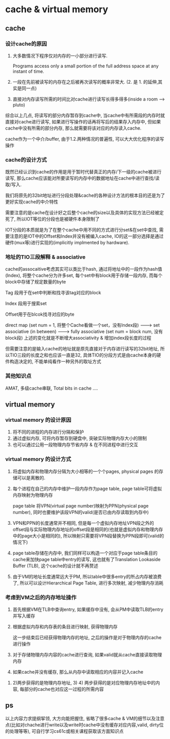 # cache & virtual memory

## cache

### 设计cache的原因

1. 大多数情况下程序仅对内存的一小部分进行读写.

   Programs access only a small portion of the full address space at any instant of time.

2. 一段在先前被读写的内存在之后被再次读写的概率非常大. (2. 是 1. 的延伸,其实是同一点)

3. 直接对内存读写所需的时间比对cache进行读写长得多得多(inside a room --> pluto)

综合以上几点, 将读写的部分内存暂存到cache中, 当cache中有所需段的内存时就直接对cache进行读写, 如果进行写操作的话再将写后的结果存入内存中, 但如果cache中没有所需的部分内存, 那么就需要将该对应的内存读入cache.

cache作为一个中介/buffer, 由于1.2.两种情况的普遍性, 可以大大优化程序的读写操作

### cache的设计方式

既然已经认识到cache的作用是用于暂时代替真正的内存/下一级的cache被进行读写, 那么cache应该能对所要读写的内存中的数据地址在cache中进行查找/读取/写入.

我们将原先的32bit地址进行分段处理&cache的各种设计方法的根本目的还是为了更好实现cache的中介特性

需要注意的是cache在设计好之后整个cache的size以及具体的实现方法已经被定死了, 所以IOT等位的分段也是被硬件本身限制了

IOT分段的本质就是为了在整个cache中用不同的方式进行分set&在set中查找, 需要注意的是IOT中的Offset和Index并没有被编入cache, IO的这一部分选择是通过硬件(mux等)进行实现的(implicitly implmented by hardware).

### 地址的TIO三段解释 & associative

cache的assocaitive考虑其实可以类比于hash, 通过将地址中的一段作为hash值(Index), 将整个cache分为许多set, 每个set中有block用于存储一段内存, 而每个block中存储了规定数量的byte

Tag 段用于在set中判断和找寻该tag对应的block

Index 段用于搜索set

Offset用于在blcok找寻对应的byte

direct map (set num = 1, 将整个Cache看做一个set，没有Index段) --->  set associative (in between) ---> fully associative (set num = block num, 没有block段)
上述的变化就是不断增大associativity & 增加index段长度的过程

但需要注意的是输入cache的地址就是原先直接对于内存进行读写的32bit地址, 所以TIO三段的长度之和也应该一直是32, 具体TIO的分段方式是由cache本身的硬件构造决定的, 不能单纯看作一种另外的取址方式

### 其他知识点

AMAT, 多级cache串联, Total bits in cache ....

## virtual memory

### virtual memory 的设计原因

1. 将不同的进程的内存进行分隔和保护
2. 通过虚拟内存, 可将内存暂存到硬盘中, 突破实际物理内存大小的限制
3. 也可以通过公用一段物理内存节省内存 & 在不同进程中进行交互

### virtual memory 的设计方式

1. 将虚拟内存和物理内存分隔为大小相等的一个个pages, physical pages 的存储可以是离散的.

2. 每个进程在自己的内存中维护一段内存作为page table, page table可将虚拟内存映射为物理内存

   page table 将VPN(virtual page number)映射为PPN(physical page number), 同时也要维护该段VPN的valid(是否已由内存读取到内存中)

3. VPN和PPN的长度通常并不相同, 但是每一个虚拟内存地址VPN段之外的offset段与实际物理内存地址的offset段是相同的(也就是虚拟内存和物理内存中的page大小是相同的), 所以映射只需要将VPN段替换为PPN段即可(valid的情况下)

4. page table存储在内存中, 我们同样可以构造一个对应于page table条目的cache来加快page table中entry的读写, 这也就有了Translation Lookaside Buffer (TLB), 这个cache的设计就不再赘述

5. 由于VM的地址长度通常远大于PM, 所以table中很多entry的所占内存被浪费了, 所以可以设计Hierarchical Page Table, 进行多次映射, 减少物理内存消耗

### 考虑到VM之后的内存地址操作

1. 首先根据VM在TLB中查询entry, 如果缓存中没有, 会从PM中读取TLB的entry并写入缓存

2. 根据虚拟内存和内存表的条目进行映射, 获得物理内存

   这一步结束后已经获得物理内存的地址, 之后的操作是对于物理内存的cache进行操作

3. 对于存储物理内存内容的cache进行查询, 如果valid就从cache直接读取物理内存

4. 如果cache并没有缓存, 那么从内存中读取相应的内容并记入cache

1) 2)两步获得的是物理内存地址, 3) 4) 两步获得的是对应物理内存地址中的内容, 每部分的cache也对应这一过程的所需内容

## ps

 以上内容力求提纲挈领, 大方向能把握住, 省略了很多cache & VM的细节以及注意点(比如对chache进行write以及write时cache中没有缓存对应内容,valid, dirty位的处理等等), 可自行学习cs61c或相关课程获取该方面知识点
